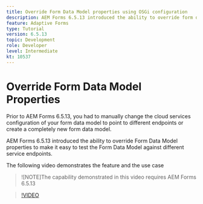 ```yaml
---
title: Override Form Data Model properties using OSGi configuration
description: AEM Forms 6.5.13 introduced the ability to override form data model properties to make it easier to test one form data model against different endpoints.
feature: Adaptive Forms
type: Tutorial
version: 6.5.13
topic: Development
role: Developer
level: Intermediate
kt: 10537
---
```

# Override Form Data Model Properties

Prior to AEM Forms 6.5.13, you had to manually change the cloud services configuration of your form data model to point to different endpoints or create a completely new form data model.

AEM Forms 6.5.13 introduced the ability to override Form Data Model properties to make it easy to test the Form Data Model against different service endpoints.

The following video demonstrates the feature and the use case

>![NOTE]The capability demonstrated in this video requires AEM Forms 6.5.13

>[!VIDEO](https://video.tv.adobe.com/v/343762?quality=9&learn=on)
